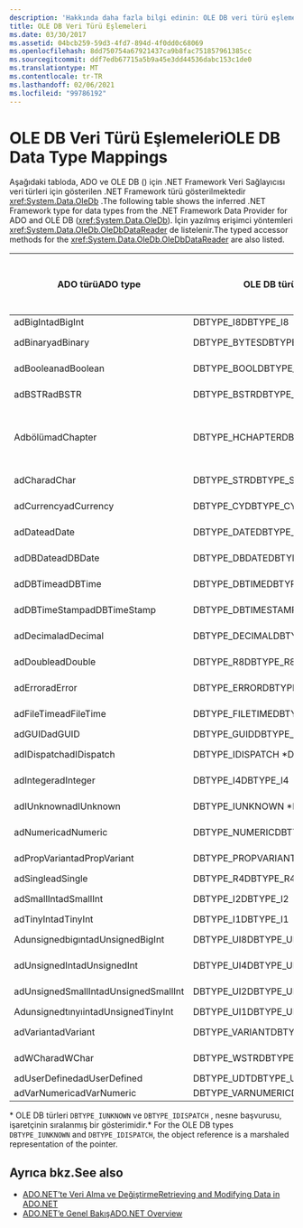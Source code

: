 ```yaml
---
description: 'Hakkında daha fazla bilgi edinin: OLE DB veri türü eşlemeleri'
title: OLE DB Veri Türü Eşlemeleri
ms.date: 03/30/2017
ms.assetid: 04bcb259-59d3-4fd7-894d-4f0dd0c68069
ms.openlocfilehash: 8dd750754a67921437ca9b8fac751857961385cc
ms.sourcegitcommit: ddf7edb67715a5b9a45e3dd44536dabc153c1de0
ms.translationtype: MT
ms.contentlocale: tr-TR
ms.lasthandoff: 02/06/2021
ms.locfileid: "99786192"
---
```

# <a name="ole-db-data-type-mappings"></a><span data-ttu-id="d4650-103">OLE DB Veri Türü Eşlemeleri</span><span class="sxs-lookup"><span data-stu-id="d4650-103">OLE DB Data Type Mappings</span></span>

<span data-ttu-id="d4650-104">Aşağıdaki tabloda, ADO ve OLE DB () için .NET Framework Veri Sağlayıcısı veri türleri için gösterilen .NET Framework türü gösterilmektedir <xref:System.Data.OleDb> .</span><span class="sxs-lookup"><span data-stu-id="d4650-104">The following table shows the inferred .NET Framework type for data types from the .NET Framework Data Provider for ADO and OLE DB (<xref:System.Data.OleDb>).</span></span> <span data-ttu-id="d4650-105">İçin yazılmış erişimci yöntemleri <xref:System.Data.OleDb.OleDbDataReader> de listelenir.</span><span class="sxs-lookup"><span data-stu-id="d4650-105">The typed accessor methods for the <xref:System.Data.OleDb.OleDbDataReader> are also listed.</span></span>  
  
|<span data-ttu-id="d4650-106">ADO türü</span><span class="sxs-lookup"><span data-stu-id="d4650-106">ADO type</span></span>|<span data-ttu-id="d4650-107">OLE DB türü</span><span class="sxs-lookup"><span data-stu-id="d4650-107">OLE DB type</span></span>|<span data-ttu-id="d4650-108">.NET Framework türü</span><span class="sxs-lookup"><span data-stu-id="d4650-108">.NET Framework type</span></span>|<span data-ttu-id="d4650-109">Türü belirlenmiş erişimci .NET Framework</span><span class="sxs-lookup"><span data-stu-id="d4650-109">.NET Framework typed accessor</span></span>|  
|--------------|-----------------|----------------------------------------------------------------------|--------------------------------------------------------------------------------|  
|<span data-ttu-id="d4650-110">adBigInt</span><span class="sxs-lookup"><span data-stu-id="d4650-110">adBigInt</span></span>|<span data-ttu-id="d4650-111">DBTYPE_I8</span><span class="sxs-lookup"><span data-stu-id="d4650-111">DBTYPE_I8</span></span>|<span data-ttu-id="d4650-112">Int64</span><span class="sxs-lookup"><span data-stu-id="d4650-112">Int64</span></span>|<span data-ttu-id="d4650-113">GetInt64()</span><span class="sxs-lookup"><span data-stu-id="d4650-113">GetInt64()</span></span>|  
|<span data-ttu-id="d4650-114">adBinary</span><span class="sxs-lookup"><span data-stu-id="d4650-114">adBinary</span></span>|<span data-ttu-id="d4650-115">DBTYPE_BYTES</span><span class="sxs-lookup"><span data-stu-id="d4650-115">DBTYPE_BYTES</span></span>|<span data-ttu-id="d4650-116">Byte []</span><span class="sxs-lookup"><span data-stu-id="d4650-116">Byte[]</span></span>|<span data-ttu-id="d4650-117">GetBytes ()</span><span class="sxs-lookup"><span data-stu-id="d4650-117">GetBytes()</span></span>|  
|<span data-ttu-id="d4650-118">adBoolean</span><span class="sxs-lookup"><span data-stu-id="d4650-118">adBoolean</span></span>|<span data-ttu-id="d4650-119">DBTYPE_BOOL</span><span class="sxs-lookup"><span data-stu-id="d4650-119">DBTYPE_BOOL</span></span>|<span data-ttu-id="d4650-120">Boole</span><span class="sxs-lookup"><span data-stu-id="d4650-120">Boolean</span></span>|<span data-ttu-id="d4650-121">GetBoolean ()</span><span class="sxs-lookup"><span data-stu-id="d4650-121">GetBoolean()</span></span>|  
|<span data-ttu-id="d4650-122">adBSTR</span><span class="sxs-lookup"><span data-stu-id="d4650-122">adBSTR</span></span>|<span data-ttu-id="d4650-123">DBTYPE_BSTR</span><span class="sxs-lookup"><span data-stu-id="d4650-123">DBTYPE_BSTR</span></span>|<span data-ttu-id="d4650-124">Dize</span><span class="sxs-lookup"><span data-stu-id="d4650-124">String</span></span>|<span data-ttu-id="d4650-125">GetString ()</span><span class="sxs-lookup"><span data-stu-id="d4650-125">GetString()</span></span>|  
|<span data-ttu-id="d4650-126">Adbölüm</span><span class="sxs-lookup"><span data-stu-id="d4650-126">adChapter</span></span>|<span data-ttu-id="d4650-127">DBTYPE_HCHAPTER</span><span class="sxs-lookup"><span data-stu-id="d4650-127">DBTYPE_HCHAPTER</span></span>|<span data-ttu-id="d4650-128">İle desteklenir `DataReader` .</span><span class="sxs-lookup"><span data-stu-id="d4650-128">Supported through the `DataReader`.</span></span> <span data-ttu-id="d4650-129">Bkz. [DataReader kullanarak veri alma](retrieving-data-using-a-datareader.md).</span><span class="sxs-lookup"><span data-stu-id="d4650-129">See [Retrieving Data Using a DataReader](retrieving-data-using-a-datareader.md).</span></span>|<span data-ttu-id="d4650-130">GetValue ()</span><span class="sxs-lookup"><span data-stu-id="d4650-130">GetValue()</span></span>|  
|<span data-ttu-id="d4650-131">adChar</span><span class="sxs-lookup"><span data-stu-id="d4650-131">adChar</span></span>|<span data-ttu-id="d4650-132">DBTYPE_STR</span><span class="sxs-lookup"><span data-stu-id="d4650-132">DBTYPE_STR</span></span>|<span data-ttu-id="d4650-133">Dize</span><span class="sxs-lookup"><span data-stu-id="d4650-133">String</span></span>|<span data-ttu-id="d4650-134">GetString ()</span><span class="sxs-lookup"><span data-stu-id="d4650-134">GetString()</span></span>|  
|<span data-ttu-id="d4650-135">adCurrency</span><span class="sxs-lookup"><span data-stu-id="d4650-135">adCurrency</span></span>|<span data-ttu-id="d4650-136">DBTYPE_CY</span><span class="sxs-lookup"><span data-stu-id="d4650-136">DBTYPE_CY</span></span>|<span data-ttu-id="d4650-137">Ondalık</span><span class="sxs-lookup"><span data-stu-id="d4650-137">Decimal</span></span>|<span data-ttu-id="d4650-138">GetDecimal ()</span><span class="sxs-lookup"><span data-stu-id="d4650-138">GetDecimal()</span></span>|  
|<span data-ttu-id="d4650-139">adDate</span><span class="sxs-lookup"><span data-stu-id="d4650-139">adDate</span></span>|<span data-ttu-id="d4650-140">DBTYPE_DATE</span><span class="sxs-lookup"><span data-stu-id="d4650-140">DBTYPE_DATE</span></span>|<span data-ttu-id="d4650-141">DateTime</span><span class="sxs-lookup"><span data-stu-id="d4650-141">DateTime</span></span>|<span data-ttu-id="d4650-142">GetDateTime ()</span><span class="sxs-lookup"><span data-stu-id="d4650-142">GetDateTime()</span></span>|  
|<span data-ttu-id="d4650-143">adDBDate</span><span class="sxs-lookup"><span data-stu-id="d4650-143">adDBDate</span></span>|<span data-ttu-id="d4650-144">DBTYPE_DBDATE</span><span class="sxs-lookup"><span data-stu-id="d4650-144">DBTYPE_DBDATE</span></span>|<span data-ttu-id="d4650-145">DateTime</span><span class="sxs-lookup"><span data-stu-id="d4650-145">DateTime</span></span>|<span data-ttu-id="d4650-146">GetDateTime ()</span><span class="sxs-lookup"><span data-stu-id="d4650-146">GetDateTime()</span></span>|  
|<span data-ttu-id="d4650-147">adDBTime</span><span class="sxs-lookup"><span data-stu-id="d4650-147">adDBTime</span></span>|<span data-ttu-id="d4650-148">DBTYPE_DBTIME</span><span class="sxs-lookup"><span data-stu-id="d4650-148">DBTYPE_DBTIME</span></span>|<span data-ttu-id="d4650-149">DateTime</span><span class="sxs-lookup"><span data-stu-id="d4650-149">DateTime</span></span>|<span data-ttu-id="d4650-150">GetDateTime ()</span><span class="sxs-lookup"><span data-stu-id="d4650-150">GetDateTime()</span></span>|  
|<span data-ttu-id="d4650-151">adDBTimeStamp</span><span class="sxs-lookup"><span data-stu-id="d4650-151">adDBTimeStamp</span></span>|<span data-ttu-id="d4650-152">DBTYPE_DBTIMESTAMP</span><span class="sxs-lookup"><span data-stu-id="d4650-152">DBTYPE_DBTIMESTAMP</span></span>|<span data-ttu-id="d4650-153">DateTime</span><span class="sxs-lookup"><span data-stu-id="d4650-153">DateTime</span></span>|<span data-ttu-id="d4650-154">GetDateTime ()</span><span class="sxs-lookup"><span data-stu-id="d4650-154">GetDateTime()</span></span>|  
|<span data-ttu-id="d4650-155">adDecimal</span><span class="sxs-lookup"><span data-stu-id="d4650-155">adDecimal</span></span>|<span data-ttu-id="d4650-156">DBTYPE_DECIMAL</span><span class="sxs-lookup"><span data-stu-id="d4650-156">DBTYPE_DECIMAL</span></span>|<span data-ttu-id="d4650-157">Ondalık</span><span class="sxs-lookup"><span data-stu-id="d4650-157">Decimal</span></span>|<span data-ttu-id="d4650-158">GetDecimal ()</span><span class="sxs-lookup"><span data-stu-id="d4650-158">GetDecimal()</span></span>|  
|<span data-ttu-id="d4650-159">adDouble</span><span class="sxs-lookup"><span data-stu-id="d4650-159">adDouble</span></span>|<span data-ttu-id="d4650-160">DBTYPE_R8</span><span class="sxs-lookup"><span data-stu-id="d4650-160">DBTYPE_R8</span></span>|<span data-ttu-id="d4650-161">Çift</span><span class="sxs-lookup"><span data-stu-id="d4650-161">Double</span></span>|<span data-ttu-id="d4650-162">GetDouble ()</span><span class="sxs-lookup"><span data-stu-id="d4650-162">GetDouble()</span></span>|  
|<span data-ttu-id="d4650-163">adError</span><span class="sxs-lookup"><span data-stu-id="d4650-163">adError</span></span>|<span data-ttu-id="d4650-164">DBTYPE_ERROR</span><span class="sxs-lookup"><span data-stu-id="d4650-164">DBTYPE_ERROR</span></span>|<span data-ttu-id="d4650-165">ExternalException</span><span class="sxs-lookup"><span data-stu-id="d4650-165">ExternalException</span></span>|<span data-ttu-id="d4650-166">GetValue ()</span><span class="sxs-lookup"><span data-stu-id="d4650-166">GetValue()</span></span>|  
|<span data-ttu-id="d4650-167">adFileTime</span><span class="sxs-lookup"><span data-stu-id="d4650-167">adFileTime</span></span>|<span data-ttu-id="d4650-168">DBTYPE_FILETIME</span><span class="sxs-lookup"><span data-stu-id="d4650-168">DBTYPE_FILETIME</span></span>|<span data-ttu-id="d4650-169">DateTime</span><span class="sxs-lookup"><span data-stu-id="d4650-169">DateTime</span></span>|<span data-ttu-id="d4650-170">GetDateTime ()</span><span class="sxs-lookup"><span data-stu-id="d4650-170">GetDateTime()</span></span>|  
|<span data-ttu-id="d4650-171">adGUID</span><span class="sxs-lookup"><span data-stu-id="d4650-171">adGUID</span></span>|<span data-ttu-id="d4650-172">DBTYPE_GUID</span><span class="sxs-lookup"><span data-stu-id="d4650-172">DBTYPE_GUID</span></span>|<span data-ttu-id="d4650-173">Guid</span><span class="sxs-lookup"><span data-stu-id="d4650-173">Guid</span></span>|<span data-ttu-id="d4650-174">GetGuid ()</span><span class="sxs-lookup"><span data-stu-id="d4650-174">GetGuid()</span></span>|  
|<span data-ttu-id="d4650-175">adIDispatch</span><span class="sxs-lookup"><span data-stu-id="d4650-175">adIDispatch</span></span>|<span data-ttu-id="d4650-176">DBTYPE_IDISPATCH \*</span><span class="sxs-lookup"><span data-stu-id="d4650-176">DBTYPE_IDISPATCH \*</span></span>|<span data-ttu-id="d4650-177">Nesne</span><span class="sxs-lookup"><span data-stu-id="d4650-177">Object</span></span>|<span data-ttu-id="d4650-178">GetValue ()</span><span class="sxs-lookup"><span data-stu-id="d4650-178">GetValue()</span></span>|  
|<span data-ttu-id="d4650-179">adInteger</span><span class="sxs-lookup"><span data-stu-id="d4650-179">adInteger</span></span>|<span data-ttu-id="d4650-180">DBTYPE_I4</span><span class="sxs-lookup"><span data-stu-id="d4650-180">DBTYPE_I4</span></span>|<span data-ttu-id="d4650-181">Int32</span><span class="sxs-lookup"><span data-stu-id="d4650-181">Int32</span></span>|<span data-ttu-id="d4650-182">Getınt32 ()</span><span class="sxs-lookup"><span data-stu-id="d4650-182">GetInt32()</span></span>|  
|<span data-ttu-id="d4650-183">adIUnknown</span><span class="sxs-lookup"><span data-stu-id="d4650-183">adIUnknown</span></span>|<span data-ttu-id="d4650-184">DBTYPE_IUNKNOWN \*</span><span class="sxs-lookup"><span data-stu-id="d4650-184">DBTYPE_IUNKNOWN \*</span></span>|<span data-ttu-id="d4650-185">Nesne</span><span class="sxs-lookup"><span data-stu-id="d4650-185">Object</span></span>|<span data-ttu-id="d4650-186">GetValue ()</span><span class="sxs-lookup"><span data-stu-id="d4650-186">GetValue()</span></span>|  
|<span data-ttu-id="d4650-187">adNumeric</span><span class="sxs-lookup"><span data-stu-id="d4650-187">adNumeric</span></span>|<span data-ttu-id="d4650-188">DBTYPE_NUMERIC</span><span class="sxs-lookup"><span data-stu-id="d4650-188">DBTYPE_NUMERIC</span></span>|<span data-ttu-id="d4650-189">Ondalık</span><span class="sxs-lookup"><span data-stu-id="d4650-189">Decimal</span></span>|<span data-ttu-id="d4650-190">GetDecimal ()</span><span class="sxs-lookup"><span data-stu-id="d4650-190">GetDecimal()</span></span>|  
|<span data-ttu-id="d4650-191">adPropVariant</span><span class="sxs-lookup"><span data-stu-id="d4650-191">adPropVariant</span></span>|<span data-ttu-id="d4650-192">DBTYPE_PROPVARIANT</span><span class="sxs-lookup"><span data-stu-id="d4650-192">DBTYPE_PROPVARIANT</span></span>|<span data-ttu-id="d4650-193">Nesne</span><span class="sxs-lookup"><span data-stu-id="d4650-193">Object</span></span>|<span data-ttu-id="d4650-194">GetValue ()</span><span class="sxs-lookup"><span data-stu-id="d4650-194">GetValue()</span></span>|  
|<span data-ttu-id="d4650-195">adSingle</span><span class="sxs-lookup"><span data-stu-id="d4650-195">adSingle</span></span>|<span data-ttu-id="d4650-196">DBTYPE_R4</span><span class="sxs-lookup"><span data-stu-id="d4650-196">DBTYPE_R4</span></span>|<span data-ttu-id="d4650-197">Tek</span><span class="sxs-lookup"><span data-stu-id="d4650-197">Single</span></span>|<span data-ttu-id="d4650-198">GetFloat ()</span><span class="sxs-lookup"><span data-stu-id="d4650-198">GetFloat()</span></span>|  
|<span data-ttu-id="d4650-199">adSmallInt</span><span class="sxs-lookup"><span data-stu-id="d4650-199">adSmallInt</span></span>|<span data-ttu-id="d4650-200">DBTYPE_I2</span><span class="sxs-lookup"><span data-stu-id="d4650-200">DBTYPE_I2</span></span>|<span data-ttu-id="d4650-201">Int16</span><span class="sxs-lookup"><span data-stu-id="d4650-201">Int16</span></span>|<span data-ttu-id="d4650-202">Getınt16 ()</span><span class="sxs-lookup"><span data-stu-id="d4650-202">GetInt16()</span></span>|  
|<span data-ttu-id="d4650-203">adTinyInt</span><span class="sxs-lookup"><span data-stu-id="d4650-203">adTinyInt</span></span>|<span data-ttu-id="d4650-204">DBTYPE_I1</span><span class="sxs-lookup"><span data-stu-id="d4650-204">DBTYPE_I1</span></span>|<span data-ttu-id="d4650-205">Bayt</span><span class="sxs-lookup"><span data-stu-id="d4650-205">Byte</span></span>|<span data-ttu-id="d4650-206">GetByte ()</span><span class="sxs-lookup"><span data-stu-id="d4650-206">GetByte()</span></span>|  
|<span data-ttu-id="d4650-207">Adunsignedbigınt</span><span class="sxs-lookup"><span data-stu-id="d4650-207">adUnsignedBigInt</span></span>|<span data-ttu-id="d4650-208">DBTYPE_UI8</span><span class="sxs-lookup"><span data-stu-id="d4650-208">DBTYPE_UI8</span></span>|<span data-ttu-id="d4650-209">UInt64</span><span class="sxs-lookup"><span data-stu-id="d4650-209">UInt64</span></span>|<span data-ttu-id="d4650-210">GetValue ()</span><span class="sxs-lookup"><span data-stu-id="d4650-210">GetValue()</span></span>|  
|<span data-ttu-id="d4650-211">adUnsignedInt</span><span class="sxs-lookup"><span data-stu-id="d4650-211">adUnsignedInt</span></span>|<span data-ttu-id="d4650-212">DBTYPE_UI4</span><span class="sxs-lookup"><span data-stu-id="d4650-212">DBTYPE_UI4</span></span>|<span data-ttu-id="d4650-213">UInt32</span><span class="sxs-lookup"><span data-stu-id="d4650-213">UInt32</span></span>|<span data-ttu-id="d4650-214">GetValue ()</span><span class="sxs-lookup"><span data-stu-id="d4650-214">GetValue()</span></span>|  
|<span data-ttu-id="d4650-215">adUnsignedSmallInt</span><span class="sxs-lookup"><span data-stu-id="d4650-215">adUnsignedSmallInt</span></span>|<span data-ttu-id="d4650-216">DBTYPE_UI2</span><span class="sxs-lookup"><span data-stu-id="d4650-216">DBTYPE_UI2</span></span>|<span data-ttu-id="d4650-217">UInt16</span><span class="sxs-lookup"><span data-stu-id="d4650-217">UInt16</span></span>|<span data-ttu-id="d4650-218">GetValue ()</span><span class="sxs-lookup"><span data-stu-id="d4650-218">GetValue()</span></span>|  
|<span data-ttu-id="d4650-219">Adunsignedtınyıint</span><span class="sxs-lookup"><span data-stu-id="d4650-219">adUnsignedTinyInt</span></span>|<span data-ttu-id="d4650-220">DBTYPE_UI1</span><span class="sxs-lookup"><span data-stu-id="d4650-220">DBTYPE_UI1</span></span>|<span data-ttu-id="d4650-221">Bayt</span><span class="sxs-lookup"><span data-stu-id="d4650-221">Byte</span></span>|<span data-ttu-id="d4650-222">GetByte ()</span><span class="sxs-lookup"><span data-stu-id="d4650-222">GetByte()</span></span>|  
|<span data-ttu-id="d4650-223">adVariant</span><span class="sxs-lookup"><span data-stu-id="d4650-223">adVariant</span></span>|<span data-ttu-id="d4650-224">DBTYPE_VARIANT</span><span class="sxs-lookup"><span data-stu-id="d4650-224">DBTYPE_VARIANT</span></span>|<span data-ttu-id="d4650-225">Nesne</span><span class="sxs-lookup"><span data-stu-id="d4650-225">Object</span></span>|<span data-ttu-id="d4650-226">GetValue ()</span><span class="sxs-lookup"><span data-stu-id="d4650-226">GetValue()</span></span>|  
|<span data-ttu-id="d4650-227">adWChar</span><span class="sxs-lookup"><span data-stu-id="d4650-227">adWChar</span></span>|<span data-ttu-id="d4650-228">DBTYPE_WSTR</span><span class="sxs-lookup"><span data-stu-id="d4650-228">DBTYPE_WSTR</span></span>|<span data-ttu-id="d4650-229">Dize</span><span class="sxs-lookup"><span data-stu-id="d4650-229">String</span></span>|<span data-ttu-id="d4650-230">GetString ()</span><span class="sxs-lookup"><span data-stu-id="d4650-230">GetString()</span></span>|  
|<span data-ttu-id="d4650-231">adUserDefined</span><span class="sxs-lookup"><span data-stu-id="d4650-231">adUserDefined</span></span>|<span data-ttu-id="d4650-232">DBTYPE_UDT</span><span class="sxs-lookup"><span data-stu-id="d4650-232">DBTYPE_UDT</span></span>|<span data-ttu-id="d4650-233">desteklenmiyor</span><span class="sxs-lookup"><span data-stu-id="d4650-233">not supported</span></span>||  
|<span data-ttu-id="d4650-234">adVarNumeric</span><span class="sxs-lookup"><span data-stu-id="d4650-234">adVarNumeric</span></span>|<span data-ttu-id="d4650-235">DBTYPE_VARNUMERIC</span><span class="sxs-lookup"><span data-stu-id="d4650-235">DBTYPE_VARNUMERIC</span></span>|<span data-ttu-id="d4650-236">desteklenmiyor</span><span class="sxs-lookup"><span data-stu-id="d4650-236">not supported</span></span>||  
  
 <span data-ttu-id="d4650-237">\* OLE DB türleri `DBTYPE_IUNKNOWN` ve `DBTYPE_IDISPATCH` , nesne başvurusu, işaretçinin sıralanmış bir gösterimidir.</span><span class="sxs-lookup"><span data-stu-id="d4650-237">\* For the OLE DB types `DBTYPE_IUNKNOWN` and `DBTYPE_IDISPATCH`, the object reference is a marshaled representation of the pointer.</span></span>  
  
## <a name="see-also"></a><span data-ttu-id="d4650-238">Ayrıca bkz.</span><span class="sxs-lookup"><span data-stu-id="d4650-238">See also</span></span>

- [<span data-ttu-id="d4650-239">ADO.NET’te Veri Alma ve Değiştirme</span><span class="sxs-lookup"><span data-stu-id="d4650-239">Retrieving and Modifying Data in ADO.NET</span></span>](retrieving-and-modifying-data.md)
- [<span data-ttu-id="d4650-240">ADO.NET’e Genel Bakış</span><span class="sxs-lookup"><span data-stu-id="d4650-240">ADO.NET Overview</span></span>](ado-net-overview.md)
